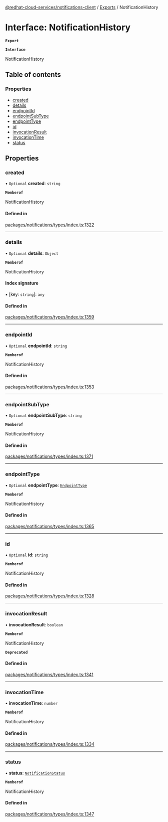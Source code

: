 [@redhat-cloud-services/notifications-client](../README.md) / [Exports](../modules.md) / NotificationHistory

# Interface: NotificationHistory

**`Export`**

**`Interface`**

NotificationHistory

## Table of contents

### Properties

- [created](NotificationHistory.md#created)
- [details](NotificationHistory.md#details)
- [endpointId](NotificationHistory.md#endpointid)
- [endpointSubType](NotificationHistory.md#endpointsubtype)
- [endpointType](NotificationHistory.md#endpointtype)
- [id](NotificationHistory.md#id)
- [invocationResult](NotificationHistory.md#invocationresult)
- [invocationTime](NotificationHistory.md#invocationtime)
- [status](NotificationHistory.md#status)

## Properties

### created

• `Optional` **created**: `string`

**`Memberof`**

NotificationHistory

#### Defined in

[packages/notifications/types/index.ts:1322](https://github.com/RedHatInsights/javascript-clients/blob/master/packages/notifications/types/index.ts#L1322)

___

### details

• `Optional` **details**: `Object`

**`Memberof`**

NotificationHistory

#### Index signature

▪ [key: `string`]: `any`

#### Defined in

[packages/notifications/types/index.ts:1359](https://github.com/RedHatInsights/javascript-clients/blob/master/packages/notifications/types/index.ts#L1359)

___

### endpointId

• `Optional` **endpointId**: `string`

**`Memberof`**

NotificationHistory

#### Defined in

[packages/notifications/types/index.ts:1353](https://github.com/RedHatInsights/javascript-clients/blob/master/packages/notifications/types/index.ts#L1353)

___

### endpointSubType

• `Optional` **endpointSubType**: `string`

**`Memberof`**

NotificationHistory

#### Defined in

[packages/notifications/types/index.ts:1371](https://github.com/RedHatInsights/javascript-clients/blob/master/packages/notifications/types/index.ts#L1371)

___

### endpointType

• `Optional` **endpointType**: [`EndpointType`](../enums/EndpointType.md)

**`Memberof`**

NotificationHistory

#### Defined in

[packages/notifications/types/index.ts:1365](https://github.com/RedHatInsights/javascript-clients/blob/master/packages/notifications/types/index.ts#L1365)

___

### id

• `Optional` **id**: `string`

**`Memberof`**

NotificationHistory

#### Defined in

[packages/notifications/types/index.ts:1328](https://github.com/RedHatInsights/javascript-clients/blob/master/packages/notifications/types/index.ts#L1328)

___

### invocationResult

• **invocationResult**: `boolean`

**`Memberof`**

NotificationHistory

**`Deprecated`**

#### Defined in

[packages/notifications/types/index.ts:1341](https://github.com/RedHatInsights/javascript-clients/blob/master/packages/notifications/types/index.ts#L1341)

___

### invocationTime

• **invocationTime**: `number`

**`Memberof`**

NotificationHistory

#### Defined in

[packages/notifications/types/index.ts:1334](https://github.com/RedHatInsights/javascript-clients/blob/master/packages/notifications/types/index.ts#L1334)

___

### status

• **status**: [`NotificationStatus`](../enums/NotificationStatus.md)

**`Memberof`**

NotificationHistory

#### Defined in

[packages/notifications/types/index.ts:1347](https://github.com/RedHatInsights/javascript-clients/blob/master/packages/notifications/types/index.ts#L1347)
